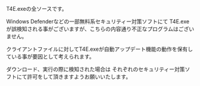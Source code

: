T4E.exeの全ソースです。

Windows Defenderなどの一部無料系セキュリティー対策ソフトにて
T4E.exeが誤検知される事がございますが、こちらの内容通り不正なプログラムはございません。

クライアントファイルに対してT4E.exeが自動アップデート機能の動作を保有している事が要因として考えられます。

ダウンロード、実行の際に検知された場合は
それぞれのセキュリティー対策ソフトにて許可をして頂きますようお願いいたします。
